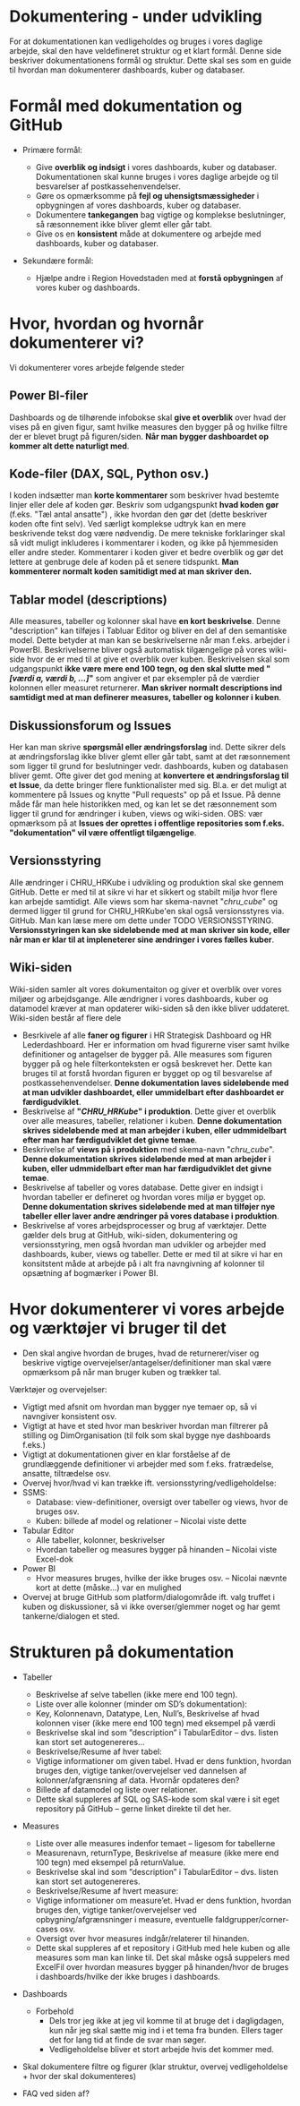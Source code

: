 # Dokumentering - under udvikling

For at dokumentationen kan vedligeholdes og bruges i vores daglige arbejde, skal den have veldefineret struktur og et klart formål. Denne side beskriver dokumentationens formål og struktur. Dette skal ses som en guide til hvordan man dokumenterer dashboards, kuber og databaser.


# Formål med dokumentation og GitHub

- Primære formål:
  - Give **overblik og indsigt** i vores dashboards, kuber og databaser. Dokumentationen skal kunne bruges i vores daglige arbejde og til besvarelser af postkassehenvendelser.
  - Gøre os opmærksomme på **fejl og uhensigtsmæssigheder** i opbygningen af vores dashboards, kuber og databaser.
  - Dokumentere **tankegangen** bag vigtige og komplekse beslutninger, så ræsonnement ikke bliver glemt eller går tabt.
  - Give os en **konsistent** måde at dokumentere og arbejde med dashboards, kuber og databaser.
  
- Sekundære formål:
  - Hjælpe andre i Region Hovedstaden med at **forstå opbygningen** af vores kuber og dashboards.

# Hvor, hvordan og hvornår dokumenterer vi?
Vi dokumenterer vores arbejde følgende steder

## Power BI-filer
Dashboards og de tilhørende infobokse skal **give et overblik** over hvad der vises på en given figur, samt hvilke measures den bygger på og hvilke filtre der er blevet brugt på figuren/siden. **Når man bygger dashboardet op kommer alt dette naturligt med**.

## Kode-filer (DAX, SQL, Python osv.)
I koden indsætter man **korte kommentarer** som beskriver hvad bestemte linjer eller dele af koden gør. Beskriv som udgangspunkt **hvad koden gør** (f.eks. "Tæl antal ansatte") , ikke hvordan den gør det (dette beskriver koden ofte fint selv). Ved særligt komplekse udtryk kan en mere beskrivende tekst dog være nødvendig. De mere tekniske forklaringer skal så vidt muligt inkluderes i kommentarer i koden, og ikke på hjemmesiden eller andre steder. Kommentarer i koden giver et bedre overblik og gør det lettere at genbruge dele af koden på et senere tidspunkt. **Man kommenterer normalt koden samitidigt med at man skriver den.**

## Tablar model (descriptions)
Alle measures, tabeller og kolonner skal have **en kort beskrivelse**. Denne "description" kan tilføjes i Tabluar Editor og bliver en del af den semantiske model. Dette betyder at man kan se beskrivelserne når man f.eks. arbejder i PowerBI. Beskrivelserne bliver også automatisk tilgængelige på vores wiki-side hvor de er med til at give et overblik over kuben. Beskrivelsen skal som udgangspunkt **ikke være mere end 100 tegn, og den skal slutte med "*[værdi a, værdi b, ...]*"** som angiver et par eksempler på de værdier kolonnen eller measuret returnerer. **Man skriver normalt descriptions ind samtidigt med at man definerer measures, tabeller og kolonner i kuben**.

## Diskussionsforum og Issues
Her kan man skrive **spørgsmål eller ændringsforslag** ind. Dette sikrer dels at ændringsforslag ikke bliver glemt eller går tabt, samt at det ræsonnement som ligger til grund for beslutninger vedr. dashboards, kuben og databasen bliver gemt. Ofte giver det god mening at **konvertere et ændringsforslag til et Issue**, da dette bringer flere funktionalister med sig. Bl.a. er det muligt at kommentere på Issues og knytte "Pull requests" op på et Issue. På denne måde får man hele historikken med, og kan let se det ræsonnement som ligger til grund for ændringer i kuben, views og wiki-siden. OBS: vær opmærksom på at **Issues der oprettes i offentlige repositories som f.eks. "dokumentation" vil være offentligt tilgængelige**.

## Versionsstyring
Alle ændringer i CHRU_HRKube i udvikling og produktion skal ske gennem GitHub. Dette er med til at sikre vi har et sikkert og stabilt miljø hvor flere kan arbejde samtidigt. Alle views som har skema-navnet "*chru_cube*" og dermed ligger til grund for CHRU_HRKube'en skal også versionsstyres via. GitHub. Man kan læse mere om dette under TODO VERSIONSSTYRING. **Versionsstyringen kan ske sideløbende med at man skriver sin kode, eller når man er klar til at impleneterer sine ændringer i vores fælles kuber**.

## Wiki-siden
Wiki-siden samler alt vores dokumentaiton og giver et overblik over vores miljøer og arbejdsgange. Alle ændrigner i vores dashboards, kuber og datamodel kræver at man opdaterer wiki-siden så den ikke bliver uddateret. Wiki-siden består af flere dele
- Besrkivele af alle **faner og figurer** i HR Strategisk Dashboard og HR Lederdashboard. Her er information om hvad figurerne viser samt hvilke definitioner og antagelser de bygger på. Alle measures som figuren bygger på og hele filterkonteksten er også beskrevet her. Dette kan bruges til at forstå hvordan figuren er bygget op og til besvarelse af postkassehenvendelser. **Denne dokumentation laves sideløbende med at man udvikler dashboardet, eller ummidelbart efter dashboardet er færdigudviklet**.
- Beskrivelse af **"*CHRU_HRKube*" i produktion**. Dette giver et overblik over alle measures, tabeller, relationer i kuben. **Denne dokumentation skrives sideløbende med at man arbejder i kuben, eller udmmidelbart efter man har færdigudviklet det givne temae**.
- Beskrivelse af **views på i produktion** med skema-navn "*chru_cube*". **Denne dokumentation skrives sideløbende med at man arbejder i kuben, eller udmmidelbart efter man har færdigudviklet det givne temae**.
- Beskrivelse af tabeller og vores database. Dette giver en indsigt i hvordan tabeller er defineret og hvordan vores miljø er bygget op. **Denne dokumentation skrives sideløbende med at man tilføjer nye tabeller eller laver andre ændringer på vores database i produktion**.
- Beskrivelse af vores arbejdsprocesser og brug af værktøjer. Dette gælder dels brug at GitHub, wiki-siden, dokumentering og versionsstyring, men også hvordan man udvikler og arbejder med dashboards, kuber, views og tabeller. Dette er med til at sikre vi har en konsitstent måde at arbejde på i alt fra navngivning af kolonner til opsætning af bogmærker i Power BI.


  
# Hvor dokumenterer vi vores arbejde og værktøjer vi bruger til det

- Den skal angive hvordan de bruges, hvad de returnerer/viser og beskrive vigtige overvejelser/antagelser/definitioner man skal være opmærksom på når man bruger kuben og trækker tal.

Værktøjer og overvejelser:
- Vigtigt med afsnit om hvordan man bygger nye temaer op, så vi navngiver konsistent osv.
- Vigtigt at have et sted hvor man beskriver hvordan man filtrerer på stilling og DimOrganisation (til folk som skal bygge nye dashboards f.eks.)
- Vigtigt at dokumentationen giver en klar forståelse af de grundlæggende definitioner vi arbejder med som f.eks. fratrædelse, ansatte, tiltrædelse osv.
- Overvej hvor/hvad vi kan trække ift. versionsstyring/vedligeholdelse:
- SSMS: 
  - Database: view-definitioner, oversigt over tabeller og views, hvor de bruges osv.
  - Kuben: billede af model og relationer – Nicolai viste dette
- Tabular Editor
  - Alle tabeller, kolonner, beskrivelser
  - Hvordan tabeller og measures bygger på hinanden – Nicolai viste Excel-dok
- Power BI
  - Hvor measures bruges, hvilke der ikke bruges osv. – Nicolai nævnte kort at dette (måske…) var en mulighed
- Overvej at bruge GitHub som platform/dialogområde ift. valg truffet i kuben og diskussioner, så vi ikke overser/glemmer noget og har gemt tankerne/dialogen et sted.

# Strukturen på dokumentation
- Tabeller
  - Beskrivelse af selve tabellen (ikke mere end 100 tegn).
  - Liste over alle kolonner (minder om SD’s dokumentation):
  - Key, Kolonnenavn, Datatype, Len, Null’s, Beskrivelse af hvad kolonnen viser (ikke mere end 100 tegn) med eksempel på værdi
  - Beskrivelse skal ind som ”description” i TabularEditor – dvs. listen kan stort set autogenereres…
  - Beskrivelse/Resume af hver tabel:
  - Vigtige informationer om given tabel. Hvad er dens funktion, hvordan bruges den, vigtige tanker/overvejelser ved dannelsen af kolonner/afgrænsning af data. Hvornår opdateres den?
  - Billede af datamodel og liste over relationer.
  - Dette skal suppleres af SQL og SAS-kode som skal være i sit eget repository på GitHub – gerne linket direkte til det her.

- Measures
  - Liste over alle measures indenfor temaet – ligesom for tabellerne
  - Measurenavn, returnType, Beskrivelse af measure (ikke mere end 100 tegn) med eksempel på returnValue.
  - Beskrivelse skal ind som ”description” i TabularEditor – dvs. listen kan stort set autogenereres.
  - Beskrivelse/Resume af hvert measure:
  - Vigtige informationer om measure’et. Hvad er dens funktion, hvordan bruges den, vigtige tanker/overvejelser ved opbygning/afgrænsninger i measure, eventuelle faldgrupper/corner-cases osv.
  - Oversigt over hvor measures indgår/relaterer til hinanden.
  - Dette skal suppleres af et repository i GitHub med hele kuben og alle measures som man kan linke til. Det skal måske også suppelers med ExcelFil over hvordan measures bygger på hinanden/hvor de bruges i dashboards/hvilke der ikke bruges i dashboards.

- Dashboards
  - Forbehold
    - Dels tror jeg ikke at jeg vil komme til at bruge det i dagligdagen, kun når jeg skal sætte mig ind i et tema fra bunden. Ellers tager det for lang tid at finde de svar man søger.
    - Vedligeholdelse bliver et stort arbejde hvis det kommer med. 
- Skal dokumentere filtre og figurer (klar struktur, overvej vedligeholdelse + hvor der skal dokumenteres)
- FAQ ved siden af?


